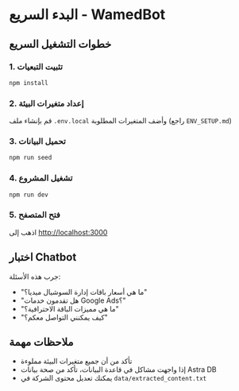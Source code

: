 # البدء السريع - WamedBot

## خطوات التشغيل السريع

### 1. تثبيت التبعيات
```bash
npm install
```

### 2. إعداد متغيرات البيئة
قم بإنشاء ملف `.env.local` وأضف المتغيرات المطلوبة (راجع `ENV_SETUP.md`)

### 3. تحميل البيانات
```bash
npm run seed
```

### 4. تشغيل المشروع
```bash
npm run dev
```

### 5. فتح المتصفح
اذهب إلى [http://localhost:3000](http://localhost:3000)

## اختبار Chatbot

جرب هذه الأسئلة:
- "ما هي أسعار باقات إدارة السوشيال ميديا؟"
- "هل تقدمون خدمات Google Ads؟"
- "ما هي مميزات الباقة الاحترافية؟"
- "كيف يمكنني التواصل معكم؟"

## ملاحظات مهمة

- تأكد من أن جميع متغيرات البيئة مملوءة
- إذا واجهت مشاكل في قاعدة البيانات، تأكد من صحة بيانات Astra DB
- يمكنك تعديل محتوى الشركة في `data/extracted_content.txt` 